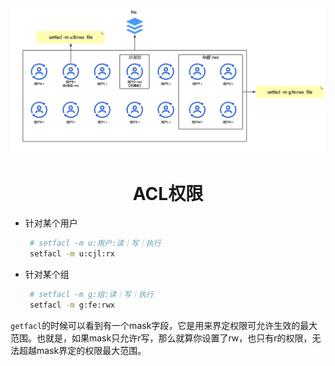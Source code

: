 <div align="center">
  <img
  src="https://github.com/jaylenchan/learning-summary/blob/main/pic/linux-acl%E6%9D%83%E9%99%90.png?raw=true" alt="ACL权限"/>
  <h1 align="center">
  ACL权限
  </h1>
</div>

- 针对某个用户
  
  ```sh
   # setfacl -m u:用户:读｜写｜执行
   setfacl -m u:cjl:rx 
  ```

- 针对某个组

  ```sh
   # setfacl -m g:组:读｜写｜执行
   setfacl -m g:fe:rwx
  ```

`getfacl`的时候可以看到有一个mask字段，它是用来界定权限可允许生效的最大范围。也就是，如果mask只允许r写，那么就算你设置了rw，也只有r的权限，无法超越mask界定的权限最大范围。